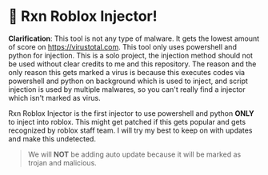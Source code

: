 # 💉 Rxn Roblox Injector!

**Clarification**: This tool is not any type of malware. It gets the lowest amount of score on https://virustotal.com. This tool only uses powershell and python for injection. This is a solo project, the injection method should not be used without clear credits to me and this repository. The reason and the only reason this gets marked a virus is because this executes codes via powershell and python on background which is used to inject, and script injection is used by multiple malwares, so you can't really find a injector which isn't marked as virus.

Rxn Roblox Injector is the first injector to use powershell and python **ONLY** to inject into roblox. This might get patched if this gets popular and gets recognized by roblox staff team. I will try my best to keep on with updates and make this undetected.

> We will **NOT** be adding auto update because it will be marked as trojan and malicious.
